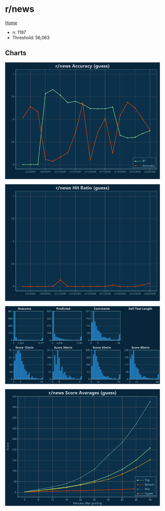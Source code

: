 # r/news

[Home](../index.md)

* n: 1197
* Threshold: 56,063

## Charts

![r/news R² (guess)](../images/guess_news_Accuracy.png "r/news R² (guess)")

![r/news Hit Ratio (guess)](../images/guess_news_HitRatio.png "r/news Hit Ratio (guess)")

![r/news Distributions (guess)](../images/guess_news_Distributions.png "r/news Distributions (guess)")

![r/news Score Averages (guess)](../images/guess_news_Scores.png "r/news Score Averages (guess)")

